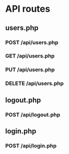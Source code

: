 # API routes

## users.php

### POST /api/users.php

### GET /api/users.php

### PUT /api/users.php

### DELETE /api/users.php

## logout.php

### POST /api/logout.php

## login.php

### POST /api/login.php
